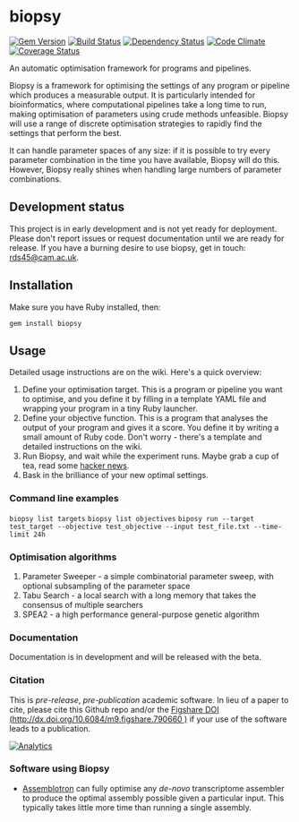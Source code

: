 biopsy
==========

[![Gem Version](https://badge.fury.io/rb/biopsy.png)][gem]
[![Build Status](https://secure.travis-ci.org/Blahah/biopsy.png?branch=master)][travis]
[![Dependency Status](https://gemnasium.com/Blahah/biopsy.png?travis)][gemnasium]
[![Code Climate](https://codeclimate.com/github/Blahah/biopsy.png)][codeclimate]
[![Coverage Status](https://coveralls.io/repos/Blahah/biopsy/badge.png?branch=master)][coveralls]

[gem]: https://badge.fury.io/rb/biopsy
[travis]: https://travis-ci.org/Blahah/biopsy
[gemnasium]: https://gemnasium.com/Blahah/biopsy
[codeclimate]: https://codeclimate.com/github/Blahah/biopsy
[coveralls]: https://coveralls.io/r/Blahah/biopsy

An automatic optimisation framework for programs and pipelines.

Biopsy is a framework for optimising the settings of any program or pipeline which produces a measurable output. It is particularly intended for bioinformatics, where computational pipelines take a long time to run, making optimisation of parameters using crude methods unfeasible. Biopsy will use a range of discrete optimisation strategies to rapidly find the settings that perform the best.

It can handle parameter spaces of any size: if it is possible to try every parameter combination in the time you have available, Biopsy will do this. However, Biopsy really shines when handling large numbers of parameter combinations.

## Development status

This project is in early development and is not yet ready for deployment.
Please don't report issues or request documentation until we are ready for release. If you have a burning desire to use biopsy, get in touch: rds45@cam.ac.uk.

## Installation

Make sure you have Ruby installed, then:

`gem install biopsy`

## Usage

Detailed usage instructions are on the wiki. Here's a quick overview:

1. Define your optimisation target. This is a program or pipeline you want to optimise, and you define it by filling in a template YAML file and wrapping your program in a tiny Ruby launcher.
2. Define your objective function. This is a program that analyses the output of your program and gives it a score. You define it by writing a small amount of Ruby code. Don't worry - there's a template and detailed instructions on the wiki.
3. Run Biopsy, and wait while the experiment runs. Maybe grab a cup of tea, read some [hacker news](http://news.ycombinator.com).
4. Bask in the brilliance of your new optimal settings.

### Command line examples

`biopsy list targets`
`biopsy list objectives`
`biposy run --target test_target --objective test_objective --input test_file.txt --time-limit 24h`

### Optimisation algorithms

1. Parameter Sweeper - a simple combinatorial parameter sweep, with optional subsampling of the parameter space
2. Tabu Search - a local search with a long memory that takes the consensus of multiple searchers
3. SPEA2 - a high performance general-purpose genetic algorithm

### Documentation

Documentation is in development and will be released with the beta.

### Citation

This is *pre-release*, *pre-publication* academic software. In lieu of a paper to cite, please cite this Github repo and/or the [Figshare DOI (http://dx.doi.org/10.6084/m9.figshare.790660
)](http://dx.doi.org/10.6084/m9.figshare.790660) if your use of the software leads to a publication.

[![Analytics](https://ga-beacon.appspot.com/UA-46900280-1/Blahah/biopsy)](https://github.com/Blahah/biopsy)

### Software using Biopsy

- [Assemblotron](https://github.com/Blahah/assemblotron) can fully optimise any *de-novo* transcriptome assembler to produce the optimal assembly possible given a particular input. This typically takes little more time than running a single assembly.
